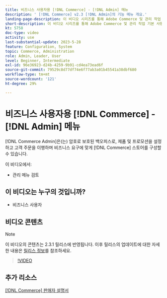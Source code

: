 ```yaml
---
title: 비즈니스 사용자용 [!DNL Commerce] - [!DNL Admin] 메뉴
description: ' [!DNL Commerce] v2.3 [!DNL Admin]의 기능 메뉴 개요.'
landing-page-description: 이 비디오 시리즈를 통해 Adobe Commerce 및 관리 작업 기본 사항에 대해 살펴보십시오.
short-description: 이 비디오 시리즈를 통해 Adobe Commerce 및 관리 작업 기본 사항에 대해 살펴보십시오.
kt: 5758
doc-type: video
activity: use
last-substantial-update: 2023-5-28
feature: Configuration, System
topic: Commerce, Administration
role: Admin, Leader, User
level: Beginner, Intermediate
exl-id: 96e36923-d24b-4259-9b91-cd4ea73ead6f
source-git-commit: 79529c8d77df74e6f77ab3a01b45541a38dbf680
workflow-type: tm+mt
source-wordcount: '121'
ht-degree: 29%

---
```


# 비즈니스 사용자용 [!DNL Commerce] - [!DNL Admin] 메뉴

[!DNL Commerce Admin]은(는) 암호로 보호된 백오피스로, 제품 및 프로모션을 설정하고 고객 주문을 이행하며 비즈니스 요구에 맞게 [!DNL Commerce] 스토어를 구성할 수 있습니다.

이 비디오에서:

- 관리 메뉴 검토

## 이 비디오는 누구의 것입니까?

- 비즈니스 사용자

## 비디오 콘텐츠

>[!NOTE]
>
>이 비디오의 콘텐츠는 2.3.1 릴리스에 반영됩니다. 이후 릴리스의 업데이트에 대한 자세한 내용은 [릴리스 정보](https://experienceleague.adobe.com/docs/commerce-operations/release/notes/overview.html?lang=ko)를 참조하세요.

>[!VIDEO](https://video.tv.adobe.com/v/35942?quality=12&learn=on)

## 추가 리소스

[[!DNL Commerce] 판매자 설명서](https://experienceleague.adobe.com/docs/commerce-admin/user-guides/home.html?lang=ko)
